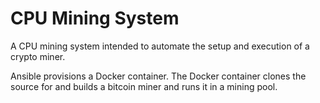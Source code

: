CPU Mining System
=================

A CPU mining system intended to automate the setup and execution of a crypto miner. 

Ansible provisions a Docker container. The Docker container clones the source for and builds a bitcoin miner and runs it in a mining pool.

